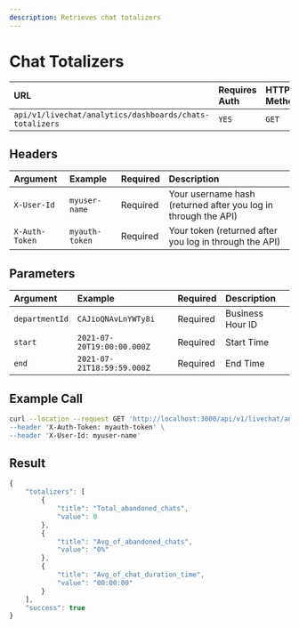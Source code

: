 ```yaml
---
description: Retrieves chat totalizers
---
```


# Chat Totalizers

| URL | Requires Auth | HTTP Method |
| :--- | :--- | :--- |
| `api/v1/livechat/analytics/dashboards/chats-totalizers` | `YES` | `GET` |

## Headers

| Argument | Example | Required | Description |
| :--- | :--- | :--- | :--- |
| `X-User-Id` | `myuser-name` | Required | Your username hash \(returned after you log in through the API\) |
| `X-Auth-Token` | `myauth-token` | Required | Your token \(returned after you log in through the API\) |

##  Parameters

| Argument | Example | Required | Description |
| :--- | :--- | :--- | :--- |
| `departmentId` | `CAJioQNAvLnYWTy8i` | Required | Business Hour ID |
| `start` | `2021-07-20T19:00:00.000Z` | Required | Start Time |
| `end` | `2021-07-21T18:59:59.000Z` | Required | End Time |

## Example Call

```bash
curl --location --request GET 'http://localhost:3000/api/v1/livechat/analytics/dashboards/chats-totalizers?departmentId=CAJioQNAvLnYWTy8i&start=2021-07-20T19:00:00.000Z&end=2021-07-21T18:59:59.000Z\
--header 'X-Auth-Token: myauth-token' \
--header 'X-User-Id: myuser-name'
```

## Result

```javascript
{
    "totalizers": [
        {
            "title": "Total_abandoned_chats",
            "value": 0
        },
        {
            "title": "Avg_of_abandoned_chats",
            "value": "0%"
        },
        {
            "title": "Avg_of_chat_duration_time",
            "value": "00:00:00"
        }
    ],
    "success": true
}
```

